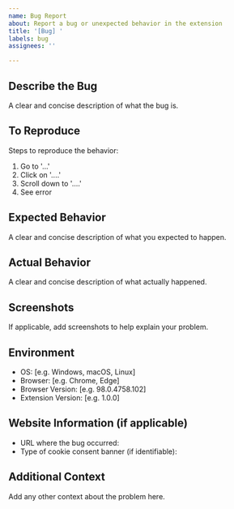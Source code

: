 ```yaml
---
name: Bug Report
about: Report a bug or unexpected behavior in the extension
title: '[Bug] '
labels: bug
assignees: ''

---
```


## Describe the Bug
A clear and concise description of what the bug is.

## To Reproduce
Steps to reproduce the behavior:
1. Go to '...'
2. Click on '....'
3. Scroll down to '....'
4. See error

## Expected Behavior
A clear and concise description of what you expected to happen.

## Actual Behavior
A clear and concise description of what actually happened.

## Screenshots
If applicable, add screenshots to help explain your problem.

## Environment
- OS: [e.g. Windows, macOS, Linux]
- Browser: [e.g. Chrome, Edge]
- Browser Version: [e.g. 98.0.4758.102]
- Extension Version: [e.g. 1.0.0]

## Website Information (if applicable)
- URL where the bug occurred:
- Type of cookie consent banner (if identifiable):

## Additional Context
Add any other context about the problem here.